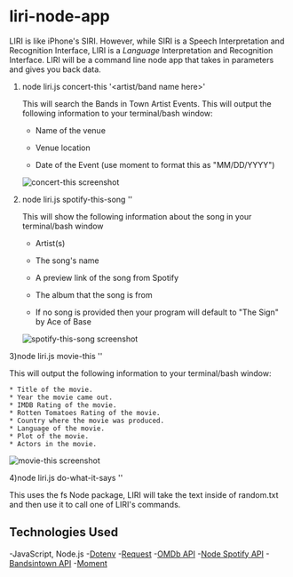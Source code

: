 # liri-node-app
LIRI is like iPhone's SIRI. However, while SIRI is a Speech Interpretation and Recognition Interface, LIRI is a _Language_ Interpretation and Recognition Interface. LIRI will be a command line node app that takes in parameters and gives you back data.

1) node liri.js concert-this '<artist/band name here>'

   This will search the Bands in Town Artist Events. This will output the following information to your terminal/bash window:

     * Name of the venue

     * Venue location

     * Date of the Event (use moment to format this as "MM/DD/YYYY")
     
     ![concert-this screenshot](../master/Images/concert-this.png)
     

2) node liri.js spotify-this-song '<song name here>'

   This will show the following information about the song in your terminal/bash window

     * Artist(s)

     * The song's name

     * A preview link of the song from Spotify

     * The album that the song is from

   * If no song is provided then your program will default to "The Sign" by Ace of Base

   ![spotify-this-song screenshot](../master/Images/spotify-this-song.png)

3)node liri.js movie-this '<movie name here>'

   This will output the following information to your terminal/bash window:
     
    * Title of the movie.
    * Year the movie came out.
    * IMDB Rating of the movie.
    * Rotten Tomatoes Rating of the movie.
    * Country where the movie was produced.
    * Language of the movie.
    * Plot of the movie.
    * Actors in the movie.
     
   ![movie-this screenshot](../master/Images/movie-this.png)
   

4)node liri.js do-what-it-says '<do-what-it-says name here>'

This uses the fs Node package, LIRI will take the text inside of random.txt and then use it to call one of LIRI's commands.

## Technologies Used
-JavaScript, Node.js
-[Dotenv](https://www.npmjs.com/package/dotenv)
-[Request](https://www.npmjs.com/package/request)
-[OMDb API](http://www.omdbapi.com/)
-[Node Spotify API](https://www.npmjs.com/package/node-spotify-api)
-[Bandsintown API](http://www.artists.bandsintown.com/bandsintown-api) 
-[Moment](https://www.npmjs.com/package/moment)
